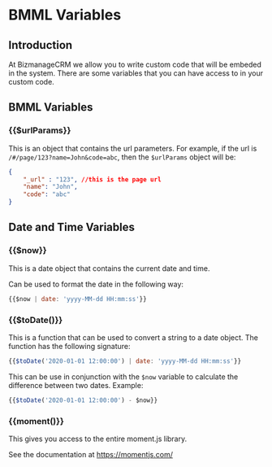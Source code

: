 # BMML Variables


## Introduction
At BizmanageCRM we allow you to write custom code that will be embeded in the system.
There are some variables that you can have access to in your custom code.


## BMML Variables

### {{$urlParams}}
This is an object that contains the url parameters. For example, if the url is `/#/page/123?name=John&code=abc`, then the ```$urlParams``` object will be:
```json
{
    "_url" : "123", //this is the page url
    "name": "John",
    "code": "abc"
}
```

## Date and Time Variables

### {{$now}}
This is a date object that contains the current date and time.

Can be used to format the date in the following way:
```javascript
{{$now | date: 'yyyy-MM-dd HH:mm:ss'}}
```

### {{$toDate()}}
This is a function that can be used to convert a string to a date object. The function has the following signature:
```javascript
{{$toDate('2020-01-01 12:00:00') | date: 'yyyy-MM-dd HH:mm:ss'}}
```
This can be use in conjunction with the ```$now``` variable to calculate the difference between two dates.
Example:
```javascript
{{$toDate('2020-01-01 12:00:00') - $now}}
```

### {{moment()}}
This gives you access to the entire moment.js library.

See the documentation at https://momentjs.com/
